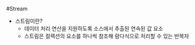 #Stream

- 스트림이란?
  - 데이터 처리 연산을 지원하도록 소스에서 추출된 연속된 값 요소
  - 스트림은 컬렉션의 요소를 하나씩 참조해 람다식으로 처리할 수 있는 반복자
  
